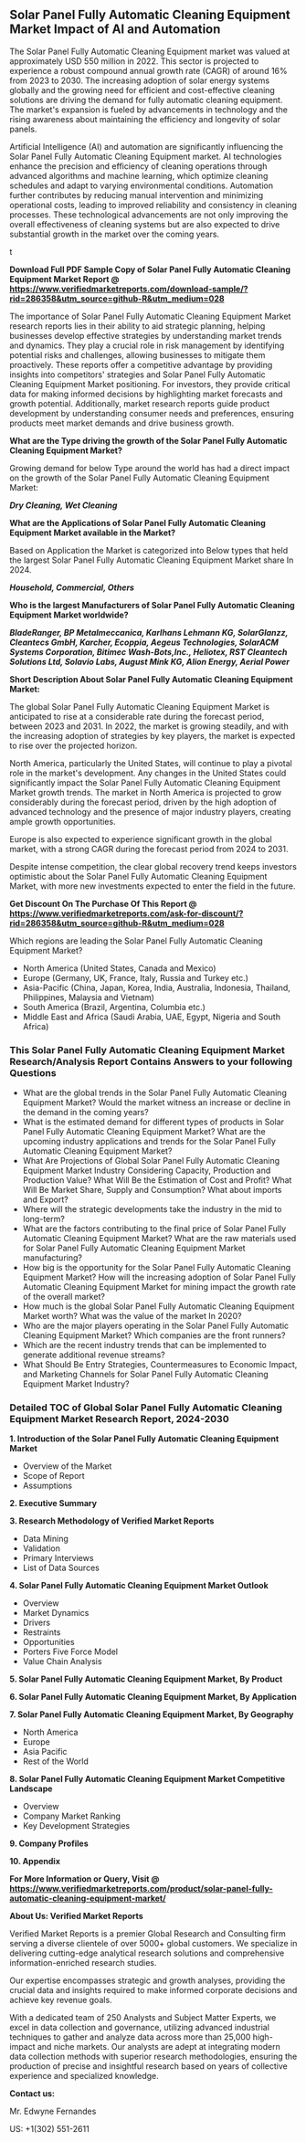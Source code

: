 <h2>Solar Panel Fully Automatic Cleaning Equipment Market Impact of AI and Automation</h2><p>The Solar Panel Fully Automatic Cleaning Equipment market was valued at approximately USD 550 million in 2022. This sector is projected to experience a robust compound annual growth rate (CAGR) of around 16% from 2023 to 2030. The increasing adoption of solar energy systems globally and the growing need for efficient and cost-effective cleaning solutions are driving the demand for fully automatic cleaning equipment. The market's expansion is fueled by advancements in technology and the rising awareness about maintaining the efficiency and longevity of solar panels.</p><p>Artificial Intelligence (AI) and automation are significantly influencing the Solar Panel Fully Automatic Cleaning Equipment market. AI technologies enhance the precision and efficiency of cleaning operations through advanced algorithms and machine learning, which optimize cleaning schedules and adapt to varying environmental conditions. Automation further contributes by reducing manual intervention and minimizing operational costs, leading to improved reliability and consistency in cleaning processes. These technological advancements are not only improving the overall effectiveness of cleaning systems but are also expected to drive substantial growth in the market over the coming years.</p>t</p><p id="" class=""><strong>Download Full PDF Sample Copy of Solar Panel Fully Automatic Cleaning Equipment Market Report @ <a href="https://www.verifiedmarketreports.com/download-sample/?rid=286358&utm_source=github-R&utm_medium=028" target="_blank">https://www.verifiedmarketreports.com/download-sample/?rid=286358&utm_source=github-R&utm_medium=028</a></strong></p><p>The importance of&nbsp;Solar Panel Fully Automatic Cleaning Equipment Market research reports lies in their ability to aid strategic planning, helping businesses develop effective strategies by understanding market trends and dynamics. They play a crucial role in risk management by identifying potential risks and challenges, allowing businesses to mitigate them proactively. These reports offer a competitive advantage by providing insights into competitors' strategies and Solar Panel Fully Automatic Cleaning Equipment Market positioning. For investors, they provide critical data for making informed decisions by highlighting market forecasts and growth potential. Additionally, market research reports guide product development by understanding consumer needs and preferences, ensuring products meet market demands and drive business growth.</p><p><strong>What are the&nbsp;Type driving the growth of the Solar Panel Fully Automatic Cleaning Equipment Market?</strong></p><p id="" class="">Growing demand for below Type around the world has had a direct impact on the growth of the Solar Panel Fully Automatic Cleaning Equipment Market:</p><em><strong>Dry Cleaning, Wet Cleaning</strong></em></p><strong>What are the&nbsp;Applications&nbsp;of Solar Panel Fully Automatic Cleaning Equipment Market available in the Market?</strong></p><p id="" class="">Based on Application the Market is categorized into Below types that held the largest Solar Panel Fully Automatic Cleaning Equipment Market share In 2024.</p><em><strong>Household, Commercial, Others</strong></em></p><strong>Who is the largest Manufacturers of Solar Panel Fully Automatic Cleaning Equipment Market worldwide?</strong></p><p><em><strong>BladeRanger, BP Metalmeccanica, Karlhans Lehmann KG, SolarGlanzz, Cleantecs GmbH, Karcher, Ecoppia, Aegeus Technologies, SolarACM Systems Corporation, Bitimec Wash-Bots,Inc., Heliotex, RST Cleantech Solutions Ltd, Solavio Labs, August Mink KG, Alion Energy, Aerial Power</strong></em></p><p id="" class=""><strong>Short Description About Solar Panel Fully Automatic Cleaning Equipment Market:</strong></p><p>The global Solar Panel Fully Automatic Cleaning Equipment Market is anticipated to rise at a considerable rate during the forecast period, between 2023 and 2031. In 2022, the market is growing steadily, and with the increasing adoption of strategies by key players, the market is expected to rise over the projected horizon.</p><p>North America, particularly the United States, will continue to play a pivotal role in the market's development. Any changes in the United States could significantly impact the Solar Panel Fully Automatic Cleaning Equipment Market growth trends. The market in North America is projected to grow considerably during the forecast period, driven by the high adoption of advanced technology and the presence of major industry players, creating ample growth opportunities.</p><p>Europe is also expected to experience significant growth in the global market, with a strong CAGR during the forecast period from 2024 to 2031.</p><p>Despite intense competition, the clear global recovery trend keeps investors optimistic about the Solar Panel Fully Automatic Cleaning Equipment Market, with more new investments expected to enter the field in the future.</p><p id="" class=""><strong>Get Discount On The Purchase Of This Report @ <a href="https://www.verifiedmarketreports.com/ask-for-discount/?rid=286358&utm_source=github-R&utm_medium=028" target="_blank">https://www.verifiedmarketreports.com/ask-for-discount/?rid=286358&utm_source=github-R&utm_medium=028</a></strong></p>Which regions are leading the Solar Panel Fully Automatic Cleaning Equipment Market?</p><ul><li>North America (United States, Canada and Mexico)</li><li>Europe (Germany, UK, France, Italy, Russia and Turkey etc.)</li><li>Asia-Pacific (China, Japan, Korea, India, Australia, Indonesia, Thailand, Philippines, Malaysia and Vietnam)</li><li>South America (Brazil, Argentina, Columbia etc.)</li><li>Middle East and Africa (Saudi Arabia, UAE, Egypt, Nigeria and South Africa)</li></ul><h3 id="" class="">This Solar Panel Fully Automatic Cleaning Equipment Market Research/Analysis Report Contains Answers to your following Questions</h3><ul><li>What are the global trends in the Solar Panel Fully Automatic Cleaning Equipment Market? Would the market witness an increase or decline in the demand in the coming years?</li><li>What is the estimated demand for different types of products in Solar Panel Fully Automatic Cleaning Equipment Market? What are the upcoming industry applications and trends for the Solar Panel Fully Automatic Cleaning Equipment Market?</li><li>What Are Projections of Global Solar Panel Fully Automatic Cleaning Equipment Market Industry Considering Capacity, Production and Production Value? What Will Be the Estimation of Cost and Profit? What Will Be Market Share, Supply and Consumption? What about imports and Export?</li><li>Where will the strategic developments take the industry in the mid to long-term?</li><li>What are the factors contributing to the final price of Solar Panel Fully Automatic Cleaning Equipment Market? What are the raw materials used for Solar Panel Fully Automatic Cleaning Equipment Market manufacturing?</li><li>How big is the opportunity for the Solar Panel Fully Automatic Cleaning Equipment Market? How will the increasing adoption of Solar Panel Fully Automatic Cleaning Equipment Market for mining impact the growth rate of the overall market?</li><li>How much is the global Solar Panel Fully Automatic Cleaning Equipment Market worth? What was the value of the market In 2020?</li><li>Who are the major players operating in the Solar Panel Fully Automatic Cleaning Equipment Market? Which companies are the front runners?</li><li>Which are the recent industry trends that can be implemented to generate additional revenue streams?</li><li>What Should Be Entry Strategies, Countermeasures to Economic Impact, and Marketing Channels for Solar Panel Fully Automatic Cleaning Equipment Market Industry?</li></ul><h3 id="" class="">Detailed TOC of Global Solar Panel Fully Automatic Cleaning Equipment Market Research Report, 2024-2030</h3><p id="" class=""><strong>1. Introduction of the Solar Panel Fully Automatic Cleaning Equipment Market</strong></p><ul><li>Overview of the Market</li><li>Scope of Report</li><li>Assumptions</li></ul><p id="" class=""><strong>2. Executive Summary</strong></p><p id="" class=""><strong>3. Research Methodology of Verified Market Reports</strong></p><ul><li>Data Mining</li><li>Validation</li><li>Primary Interviews</li><li>List of Data Sources</li></ul><p id="" class=""><strong>4. Solar Panel Fully Automatic Cleaning Equipment Market Outlook</strong></p><ul><li>Overview</li><li>Market Dynamics</li><li>Drivers</li><li>Restraints</li><li>Opportunities</li><li>Porters Five Force Model</li><li>Value Chain Analysis</li></ul><p id="" class=""><strong>5. Solar Panel Fully Automatic Cleaning Equipment Market, By Product</strong></p><p id="" class=""><strong>6. Solar Panel Fully Automatic Cleaning Equipment Market, By Application</strong></p><p id="" class=""><strong>7. Solar Panel Fully Automatic Cleaning Equipment Market, By Geography</strong></p><ul><li>North America</li><li>Europe</li><li>Asia Pacific</li><li>Rest of the World</li></ul><p id="" class=""><strong>8. Solar Panel Fully Automatic Cleaning Equipment Market Competitive Landscape</strong></p><ul><li>Overview</li><li>Company Market Ranking</li><li>Key Development Strategies</li></ul><p id="" class=""><strong>9. Company Profiles</strong></p><p id="" class=""><strong>10. Appendix</strong></p><p id="" class=""><strong>For More Information or Query, Visit @ <a href="https://www.verifiedmarketreports.com/product/solar-panel-fully-automatic-cleaning-equipment-market/" target="_blank">https://www.verifiedmarketreports.com/product/solar-panel-fully-automatic-cleaning-equipment-market/</a></strong></p><p id="" class=""><strong>About Us: Verified Market Reports</strong></p><p id="" class="">Verified Market Reports is a premier Global Research and Consulting firm serving a diverse clientele of over 5000+ global customers. We specialize in delivering cutting-edge analytical research solutions and comprehensive information-enriched research studies.</p><p id="" class="">Our expertise encompasses strategic and growth analyses, providing the crucial data and insights required to make informed corporate decisions and achieve key revenue goals.</p><p id="" class="">With a dedicated team of 250 Analysts and Subject Matter Experts, we excel in data collection and governance, utilizing advanced industrial techniques to gather and analyze data across more than 25,000 high-impact and niche markets. Our analysts are adept at integrating modern data collection methods with superior research methodologies, ensuring the production of precise and insightful research based on years of collective experience and specialized knowledge.</p><p id="" class=""><strong>Contact us:</strong></p><p id="" class="">Mr. Edwyne Fernandes</p><p id="" class="">US: +1(302) 551-2611</p>